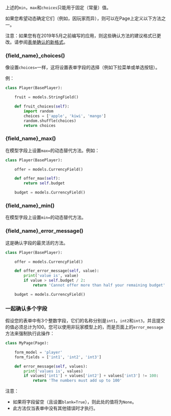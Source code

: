 上述的`min`，`max`和`choices`只能用于固定（常量）值。

如果您希望动态确定它们（例如，因玩家而异），则可以在Page上定义以下方法之一。

注意：如果您有在2019年5月之前编写的应用，则这些确认方法的建议格式已更改。请参阅[表单确认的新格式]()。

### {field_name}_choices()

像设置`choices=`一样，这将设置表单字段的选择（例如下拉菜单或单选按钮）。

例：

```python
class Player(BasePlayer):

    fruit = models.StringField()

    def fruit_choices(self):
        import random
        choices = ['apple', 'kiwi', 'mango']
        random.shuffle(choices)
        return choices
```

### {field_name}_max()

在模型字段上设置`max=`的动态替代方法。例如：

```python
class Player(BasePlayer):

    offer = models.CurrencyField()

    def offer_max(self):
        return self.budget

    budget = models.CurrencyField()
```

### {field_name}_min()

在模型字段上设置`min=`的动态替代方法。

### {field_name}_error_message()

这是确认字段的最灵活的方法。

```python
class Player(BasePlayer):

    offer = models.CurrencyField()

    def offer_error_message(self, value):
        print('value is', value)
        if value > self.budget / 2:
            return 'Cannot offer more than half your remaining budget'

    budget = models.CurrencyField()
```

### 一起确认多个字段

假设您的表单中有3个整数字段，它们的名称分别是`int1`，`int2`和`int3`，并且提交的值必须总计为100。您可以使用非玩家模型上的，而是页面上的`error_message`方法来强制执行此操作：

```python
class MyPage(Page):

    form_model = 'player'
    form_fields = ['int1', 'int2', 'int3']

    def error_message(self, values):
        print('values is', values)
        if values['int1'] + values['int2'] + values['int3'] != 100:
            return 'The numbers must add up to 100'
```

注意：

- 如果将字段留空（且设置`blank=True`），则此处的值将为`None`。
- 此方法仅当表单中没有其他错误时才执行。